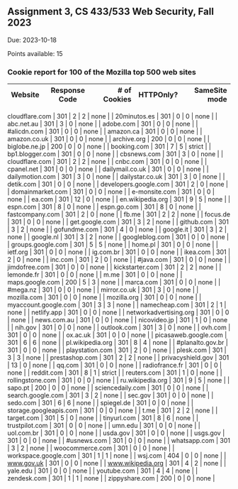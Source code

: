 ## Assignment 3, CS 433/533 Web Security, Fall 2023

Due: 2023-10-18

Points available: 15

### Cookie report for 100 of the Mozilla top 500 web sites




| Website        | Response Code | # of Cookies  | HTTPOnly? | SameSite mode |
| -------------  |:-------------:| -----:        |-------:   |----:          |

cloudflare.com | 301 | 2 | 2 | none |
| 20minutos.es | 301 | 0 | 0 | none |
| abc.net.au | 301 | 3 | 0 | none |
| adobe.com | 301 | 0 | 0 | none |
| #alicdn.com | 301 | 0 | 0 | none |
| amazon.ca | 301 | 0 | 0 | none |
| amazon.co.uk | 301 | 0 | 0 | none |
| archive.org | 200 | 0 | 0 | none |
| biglobe.ne.jp | 200 | 0 | 0 | none |
| booking.com | 301 | 7 | 5 | strict |
| bp1.blogger.com | 301 | 0 | 0 | none |
| cbsnews.com | 301 | 3 | 0 | none |
| cloudflare.com | 301 | 2 | 2 | none |
| cnbc.com | 301 | 0 | 0 | none |
| cpanel.net | 301 | 0 | 0 | none |
| dailymail.co.uk | 301 | 0 | 0 | none |
| dailymotion.com | 301 | 3 | 0 | none |
| dailystar.co.uk | 301 | 3 | 0 | none |
| detik.com | 301 | 0 | 0 | none |
| developers.google.com | 301 | 2 | 0 | none |
| domainmarket.com | 301 | 0 | 0 | none |
| e-monsite.com | 301 | 0 | 0 | none |
| ea.com | 301 | 12 | 0 | none |
| en.wikipedia.org | 301 | 9 | 5 | none |
| espn.com | 301 | 8 | 0 | none |
| espn.go.com | 301 | 8 | 0 | none |
| fastcompany.com | 301 | 2 | 0 | none |
| fb.me | 301 | 2 | 2 | none |
| focus.de | 301 | 0 | 0 | none |
| get.google.com | 301 | 3 | 2 | none |
| github.com | 301 | 3 | 2 | none |
| gofundme.com | 301 | 4 | 0 | none |
| google.it | 301 | 3 | 2 | none |
| google.nl | 301 | 3 | 2 | none |
| googleblog.com | 301 | 0 | 0 | none |
| groups.google.com | 301 | 5 | 5 | none |
| home.pl | 301 | 0 | 0 | none |
| ietf.org | 301 | 0 | 0 | none |
| ig.com.br | 301 | 0 | 0 | none |
| ikea.com | 301 | 2 | 0 | none |
| inc.com | 301 | 2 | 0 | none |
| #java.com | 301 | 0 | 0 | none |
| jimdofree.com | 301 | 0 | 0 | none |
| kickstarter.com | 301 | 2 | 2 | none |
| lemonde.fr | 301 | 0 | 0 | none |
| m.me | 301 | 0 | 0 | none |
| maps.google.com | 200 | 5 | 3 | none |
| marca.com | 301 | 0 | 0 | none |
| #mega.nz | 301 | 0 | 0 | none |
| mirror.co.uk | 301 | 3 | 0 | none |
| mozilla.com | 301 | 0 | 0 | none |
| mozilla.org | 301 | 0 | 0 | none |
| myaccount.google.com | 301 | 3 | 3 | none |
| namecheap.com | 301 | 2 | 1 | none |
| netlify.app | 301 | 0 | 0 | none |
| networkadvertising.org | 301 | 0 | 0 | none |
| news.com.au | 301 | 0 | 0 | none |
| nicovideo.jp | 301 | 1 | 0 | none |
| nih.gov | 301 | 0 | 0 | none |
| outlook.com | 301 | 3 | 0 | none |
| ovh.com | 301 | 0 | 0 | none |
| ox.ac.uk | 301 | 0 | 0 | none |
| picasaweb.google.com | 301 | 6 | 6 | none |
| pl.wikipedia.org | 301 | 8 | 4 | none |
| #planalto.gov.br | 301 | 0 | 0 | none |
| playstation.com | 301 | 2 | 0 | none |
| plesk.com | 301 | 3 | 3 | none |
| prestashop.com | 301 | 2 | 2 | none |
| privacyshield.gov | 301 | 13 | 0 | none |
| qq.com | 301 | 0 | 0 | none |
| radiofrance.fr | 301 | 0 | 0 | none |
| reddit.com | 301 | 8 | 1 | strict |
| reuters.com | 301 | 1 | 0 | none |
| rollingstone.com | 301 | 0 | 0 | none |
| ru.wikipedia.org | 301 | 9 | 5 | none |
| sapo.pt | 200 | 0 | 0 | none |
| sciencedaily.com | 301 | 0 | 0 | none |
| search.google.com | 301 | 3 | 2 | none |
| sec.gov | 301 | 0 | 0 | none |
| sedo.com | 301 | 6 | 6 | none |
| spiegel.de | 301 | 0 | 0 | none |
| storage.googleapis.com | 301 | 0 | 0 | none |
| t.me | 301 | 2 | 2 | none |
| target.com | 301 | 5 | 0 | none |
| tinyurl.com | 301 | 8 | 6 | none |
| trustpilot.com | 301 | 0 | 0 | none |
| umn.edu | 301 | 0 | 0 | none |
| uol.com.br | 301 | 0 | 0 | none |
| usda.gov | 301 | 0 | 0 | none |
| usgs.gov | 301 | 0 | 0 | none |
| #usnews.com | 301 | 0 | 0 | none |
| whatsapp.com | 301 | 3 | 2 | none |
| woocommerce.com | 301 | 0 | 0 | none |
| workspace.google.com | 301 | 1 | 1 | none |
| wsj.com | 404 | 0 | 0 | none |
| www.gov.uk | 301 | 0 | 0 | none |
| www.wikipedia.org | 301 | 4 | 2 | none |
| yale.edu | 301 | 0 | 0 | none |
| youtube.com | 301 | 4 | 4 | none |
| zendesk.com | 301 | 1 | 1 | none |
| zippyshare.com | 200 | 0 | 0 | none |
